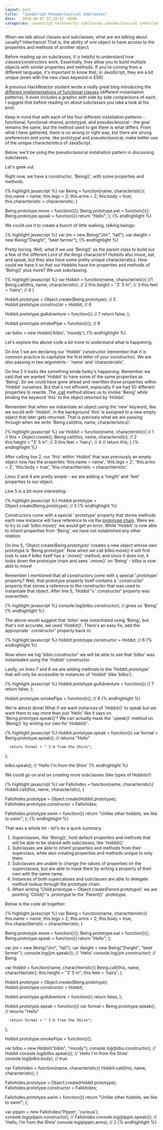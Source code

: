 ```yaml
---
layout: post
title:  "JavaScript Pseudoclassical Subclasses"
date:   2016-08-07 22:10:47 -0500
categories: javascript hackreactor subclasses pseudoclassical inheritance
---
```


When we talk about classes and subclasses, what are we talking about usually? Inheritance! That is, the ability of one object to have access to the properties and methods of another object.<!--excerpt-->

Before reading up on subclasses, it is helpful to understand how classes/constructors work. Essentially, they allow you to build multiple objects with similar properties and methods. If you're coming from a different language, it's important to know that, in JavaScript, they are a bit unique (even with the new class keyword in ES6).

A previous HackReactor student wrote a really great blog introducing the [different implementations of functional classes]  (different instantiation patterns). It even includes a graphic with side by side comparisons of each. I suggest that before reading on about subclasses you take a look at his post.

Keep in mind that with each of the four different instatiation patterns - functional, functional-shared, prototypal, and pseudoclassical - the goal remains the same, but the method used to get there is what differs. From what I have gathered, there is no wrong or right way, but there are strong preferences and some, like prototypal and pseudoclassical, make better use of the unique characteristics of JavaScript.

Below, we'll be using the pseudoclassical instatiation pattern in discussing subclasses.

Let's geek out.

Right now, we have a constructor, 'Being()', with some properties and methods.

{% highlight javascript %}
  var Being = function(name, characteristic){
      this.name = name;
      this.legs = 2;
      this.arms = 2;
      this.body = true;
      this.characteristic = characteristic;
  }

  Being.prototype.move = function(){};
  Being.prototype.eat = function(){};
  Being.prototype.speak = function(){
      return "Hello";
  };
{% endhighlight %}

We could use it to create a bunch of little walking, talking beings:

{% highlight javascript %}
  var jim = new Being("Jim", "tall");
  var dwight = new Being("Dwight", "beet farmer");
{% endhighlight %}

Pretty boring. Well, what if we use 'Being()' as the parent class to build out a few of the different Lord of the Rings characters? Hobbits also move, eat, and speak, but they also have some pretty unique characteristics. How could we have it so that our Hobbits have the properties and methods of 'Being()' plus more? We use subclassing.

{% highlight javascript %}
  var Hobbit = function(name, characteristic){ //1
      Being.call(this, name, characteristic); // 2
      this.height = "3' 5 in"; // 3
      this.feet = 'hairy'; // 4
  }

  Hobbit.prototype = Object.create(Being.prototype); // 5
  Hobbit.prototype.constructor = Hobbit; // 6

  Hobbit.prototype.goAdventure = function(){ // 7
      return false;
  };

  Hobbit.prototype.smokePipe = function(){}; // 8

  var bilbo = new Hobbit('bilbo', 'moody');
{% endhighlight %}

Let's explore the above code a bit more to understand what is happening.

On line 1 we are declaring our 'Hobbit' constructor (remember that it is common practice to capitalize the first letter of your constructor). We are also passing in two arguments - 'name' and 'characteristic'.

On line 2 it looks like something kinda funky's happening. Remember we said that we wanted 'Hobbit' to have some of the same properties as 'Being'. So we could have gone ahead and rewritten those properties within 'Hobbit' ourselves. But that's not efficient, especially if we had 50 different properties to rewrite. The [.call] method allows us to invoke 'Being' while binding the keyword 'this' to the object returned by 'Hobbit'.

Remember that when we instantiate an object using the 'new' keyword, like we would with 'Hobbit', in the background 'this' is assigned to a new empty object that later gets returned. That is precisely what we are passing through when we write 'Being.call(this, name, characteristics)'.

{% highlight javascript %}
var Hobbit = function(name, characteristic){ // 1
  // this = Object.create();
  Being.call(this, name, characteristic); // 2
  this.height = "3' 5 in"; // 3
  this.feet = 'hairy'; // 4
  // return this;
}
{% endhighlight %}

After calling line 2, our 'this' within 'Hobbit' that was previously an empty object now has the properties 'this.name = name', 'this.legs = 2', 'this.arms = 2', 'this.body = true', 'this.charachteristic = charachteristic'.

Lines 3 and 4 are pretty simple - we are adding a 'height' and 'feet' properties to our object.

Line 5 is a bit more interesting:

{% highlight javascript %}
Hobbit.prototype = Object.create(Being.prototype); // 5
{% endhighlight %}

Constructors come with a special '.prototype' property that stores methods each new instance will have reference to via the [prototype chain]. Were we to try to call 'bilbo.move()' we would get an error. While 'Hobbit' is now able to inherit properties from 'Being', we have not established any other relation.

On line 5, 'Object.create(Being.prototype)' creates a new object whose own prototype is 'Being.prototype'. Now when we call bilbo.move() it will first look to see if bilbo itself has a '.move()' method, and since it does not, it looks down the prototype chain and sees '.move()' on 'Being' - bilbo is now able to move!

Remember I mentioned that all constructors come with a special '.prototype' property? Well, that prototype property itself contains a '.constructor' property that stores a reference to the constructor that was used to instantiate that object. After line 5, 'Hobbit''s '.constructor' property was overwritten.

{% highlight javascript %}
  console.log(bilbo.constructor); // gives us 'Being'
{% endhighlight %}

The above would suggest that 'bilbo' was instantiated using 'Being', but that's not accurate, we used 'Hobbit()'. There's an easy fix, add the appropriate '.constructor' property back in:

{% highlight javascript %}
  Hobbit.prototype.constructor = Hobbit; // 6
{% endhighlight %}

Now when we log 'biblo.constructor' we will be able to see that 'bilbo' was instantiated using the 'Hobbit' constructor.

Lastly, on lines 7 and 8 we are adding methods to the 'Hobbit.prototype' that will only be accessible to instances of 'Hobbit' (like 'bilbo').

{% highlight javascript %}
  Hobbit.prototype.goAdventure = function(){ // 7
      return false;
  };

  Hobbit.prototype.smokePipe = function(){}; // 8
{% endhighlight %}

We're almost done! What if we want instances of 'Hobbit()' to speak but we want them to say more than just 'Hello' like it says on 'Being.prototype.speak()'? We can actually mask the '.speak()' method on 'Being()' by writing our own for 'Hobbit()':

{% highlight javascript %}
  Hobbit.prototype.speak = function(){
      var formal = Being.prototype.speak(); // returns "Hello"

      return formal + " I'm from the Shire";
  };

  bilbo.speak(); // 'Hello I'm from the Shire'
{% endhighlight %}

We could go on and on creating more subclasses (like types of Hobbits!):

{% highlight javascript %}
  var Fallohides = function(name, characteristic){
      Hobbit.call(this, name, characteristic);
  }

  Fallohides.prototype = Object.create(Hobbit.prototype);
  Fallohides.prototype.constructor = Fallohides;

  Fallohides.prototype.swim = function(){
      return "Unlike other hobbits, we like to swim";
  };
{% endhighlight %}


That was a whole lot - let's do a quick summary:

1. Superclasses, like 'Being()', hold default properties and methods that will be able to be shared with subclasses, like 'Hobbit()'.
2. Subclasses are able to inherit properties and methods from their superclass, while also creating properties and methods unique to only them.
3. Subclasses are unable to change the values of properties on the superclasses, but are able to mask them by writing a property of their own with the same name.
4. Instances of both supercalsses and subclasses are able to delegate method lookup through the prototype chain.
5. When writing 'Child.prototype = Object.create(Parent.prototype)' we are pointing 'Child()''s .prototype to the 'Parent()' .prototype.



Below is the code all together:

{% highlight javascript %}
  var Being = function(name, charachteristic){
      this.name = name;
      this.legs = 2;
      this.arms = 2;
      this.body = true;
      this.charachteristic = charachteristic;
  }

  Being.prototype.move = function(){};
  Being.prototype.eat = function(){};
  Being.prototype.speak = function(){
      return "Hello";
  };

  var jim = new Being("Jim", "tall");
  var dwight = new Being("Dwight", "beet farmer");
  console.log(jim.speak()); // 'Hello'
  console.log(jim.constructor); // Being



  var Hobbit = function(name, charachteristic){
      Being.call(this, name, charachteristic);
      this.height = "3' 5 in";
      this.feet = 'hairy';
  }

  Hobbit.prototype = Object.create(Being.prototype);
  Hobbit.prototype.constructor = Hobbit;

  Hobbit.prototype.goAdventure = function(){
      return false;
  };

  Hobbit.prototype.speak = function(){
      var formal = Being.prototype.speak(); // returns "Hello"

      return formal + " I'm from the Shire";
  };

  Hobbit.prototype.smokePipe = function(){};

  var bilbo = new Hobbit("biblo", "moody");
  console.log(bilbo.constructor); // Hobbit
  console.log(bilbo.speak()); // 'Hello I'm from the Shire'
  console.log(bilbo.body); // true



  var Fallohides = function(name, characteristic){
      Hobbit.call(this, name, characteristic);
  }

  Fallohides.prototype = Object.create(Hobbit.prototype);
  Fallohides.prototype.constructor = Fallohides;

  Fallohides.prototype.swim = function(){
      return "Unlike other hobbits, we like to swim";
  };

  var pippin = new Fallohides('Pippin', 'curious');
  console.log(pippin.constructor); // Fallohides
  console.log(pippin.speak()); // 'Hello, I'm from the Shire'
  console.log(pippin.arms); // 2
{% endhighlight %}





[different implementations of functional classes]: http://www.ryanatkinson.io/javascript-instantiation-patterns/
[prototype chain]: https://developer.mozilla.org/en-US/docs/Web/JavaScript/Inheritance_and_the_prototype_chain#Inheritance_with_the_prototype_chain
[.call]: https://yctercero.github.io/hackreactor/javascript/this/.call/.bind/.apply/2016/08/06/javascript-fundamentals-this-.call-.apply-.bind.html